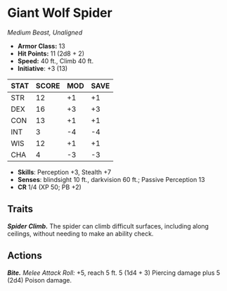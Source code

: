 # Giant Wolf Spider

*Medium Beast, Unaligned*

- **Armor Class:** 13
- **Hit Points:** 11 (2d8 + 2)
- **Speed:** 40 ft., Climb 40 ft.
- **Initiative**: +3 (13)

|STAT|SCORE|MOD|SAVE|
| --- | --- | --- | ---- |
| STR | 12 | +1 | +1 |
| DEX | 16 | +3 | +3 |
| CON | 13 | +1 | +1 |
| INT | 3 | -4 | -4 |
| WIS | 12 | +1 | +1 |
| CHA | 4 | -3 | -3 |

- **Skills**: Perception +3, Stealth +7
- **Senses**: blindsight 10 ft., darkvision 60 ft.; Passive Perception 13
- **CR** 1/4 (XP 50; PB +2)

## Traits

***Spider Climb.*** The spider can climb difficult surfaces, including along ceilings, without needing to make an ability check.


## Actions

***Bite.*** *Melee Attack Roll:* +5, reach 5 ft. 5 (1d4 + 3) Piercing damage plus 5 (2d4) Poison damage.

